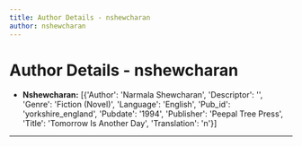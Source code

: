 ```yaml
---
title: Author Details - nshewcharan
author: nshewcharan
---
```


# Author Details - nshewcharan

<ul>
    <li><strong>Nshewcharan:</strong> [{'Author': 'Narmala Shewcharan', 'Descriptor': '', 'Genre': 'Fiction (Novel)', 'Language': 'English', 'Pub_id': 'yorkshire_england', 'Pubdate': '1994', 'Publisher': 'Peepal Tree Press', 'Title': 'Tomorrow Is Another Day', 'Translation': 'n'}]</li>
</ul>
<hr>
